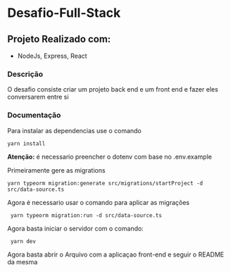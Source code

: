 # Desafio-Full-Stack

## Projeto Realizado com:
  * NodeJs, Express, React
### Descrição
O desafio consiste criar um projeto back end e um front end e fazer eles conversarem entre si

### Documentação
Para instalar as dependencias use o comando

```
yarn install
```

**Atenção:** é necessario preencher o dotenv com base no .env.example

Primeiramente gere as migrations 
```
yarn typeorm migration:generate src/migrations/startProject -d src/data-source.ts
```

Agora é necessario usar o comando para aplicar as migrações 

```
 yarn typeorm migration:run -d src/data-source.ts
```

Agora basta iniciar o servidor com o comando:

```
 yarn dev
```

Agora basta abrir o Arquivo com a aplicaçao front-end e seguir o README da mesma
